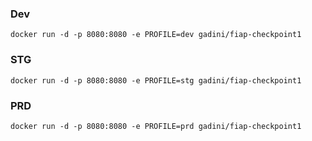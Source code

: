 ### Dev
```
docker run -d -p 8080:8080 -e PROFILE=dev gadini/fiap-checkpoint1
```
### STG
```
docker run -d -p 8080:8080 -e PROFILE=stg gadini/fiap-checkpoint1
```
### PRD
```
docker run -d -p 8080:8080 -e PROFILE=prd gadini/fiap-checkpoint1
```
